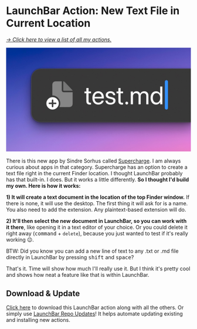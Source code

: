 # LaunchBar Action: New Text File in Current Location

*[→ Click here to view a list of all my actions.](https://ptujec.github.io/launchbar)* 

<img src="supersize.jpg" width="565"/> 

There is this new app by Sindre Sorhus called [Supercharge](https://sindresorhus.com/supercharge). I am always curious about apps in that category. Supercharge has an option to create a text file right in the current Finder location. I thought LaunchBar probably has that built-in. I does. But it works a little differently. **So I thought I'd build my own. Here is how it works:**

**1) It will create a text document in the location of the top Finder window.** If there is none, it will use the desktop. The first thing it will ask for is a name. You also need to add the extension. Any plaintext-based extension will do.

**2) It'll then select the new document in LaunchBar, so you can work with it there**, like opening it in a text editor of your choice. Or you could delete it right away (<kbd>command</kbd> + `delete`), because you just wanted to test if it's really working 😉.

BTW: Did you know you can add a new line of text to any .txt or .md file directly in LaunchBar by pressing <kbd>shift</kbd> and <kbd>space</kbd>? 

That's it. Time will show how much I'll really use it. But I think it's pretty cool and shows how neat a feature like that is within LaunchBar.

## Download & Update

[Click here](https://github.com/Ptujec/LaunchBar/archive/refs/heads/master.zip) to download this LaunchBar action along with all the others. Or simply use [LaunchBar Repo Updates](https://github.com/Ptujec/LaunchBar/tree/master/LB-Repo-Updates#launchbar-repo-updates-action)! It helps automate updating existing and installing new actions.
